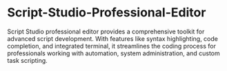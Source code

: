 # Script-Studio-Professional-Editor
Script Studio professional editor provides a comprehensive toolkit for advanced script development. With features like syntax highlighting, code completion, and integrated terminal, it streamlines the coding process for professionals working with automation, system administration, and custom task scripting.
